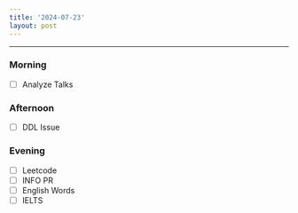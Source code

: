 ```yaml
---
title: '2024-07-23'
layout: post
---
```


---

### Morning

- [ ] Analyze Talks

### Afternoon

- [ ] DDL Issue

### Evening

- [ ] Leetcode
- [ ] INFO PR
- [ ] English Words
- [ ] IELTS
